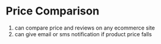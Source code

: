 # Price Comparison

1. can compare price and reviews on any ecommerce site
2. can give email or sms notification if product price falls


